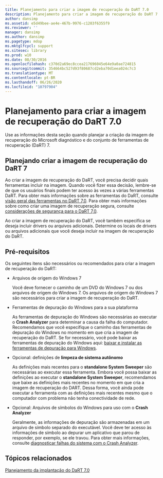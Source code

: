 ```yaml
---
title: Planejamento para criar a imagem de recuperação do DaRT 7.0
description: Planejamento para criar a imagem de recuperação do DaRT 7.0
author: dansimp
ms.assetid: e5d49bee-ae4e-467b-9976-c1203f6355f9
ms.reviewer: ''
manager: dansimp
ms.author: dansimp
ms.pagetype: mdop
ms.mktglfcycl: support
ms.sitesec: library
ms.prod: w10
ms.date: 08/30/2016
ms.openlocfilehash: c370d2a69ec8ccea217696045e64e9a0ae724815
ms.sourcegitcommit: 354664bc527d93f80687cd2eba70d1eea024c7c3
ms.translationtype: MT
ms.contentlocale: pt-BR
ms.lasthandoff: 06/26/2020
ms.locfileid: "10797904"
---
```

# Planejamento para criar a imagem de recuperação do DaRT 7.0


Use as informações desta seção quando planejar a criação da imagem de recuperação do Microsoft diagnóstico e do conjunto de ferramentas de recuperação (DaRT) 7.

## Planejando criar a imagem de recuperação do DaRT 7


Ao criar a imagem de recuperação do DaRT, você precisa decidir quais ferramentas incluir na imagem. Quando você fizer essa decisão, lembre-se de que os usuários finais podem ter acesso às vezes a várias ferramentas DaRT. Para obter mais informações sobre as ferramentas do DaRT, consulte [visão geral das ferramentas no DaRT 7,0](overview-of-the-tools-in-dart-70-new-ia.md). Para obter mais informações sobre como criar uma imagem de recuperação segura, consulte [considerações de segurança para o DaRT 7,0](security-considerations-for-dart-70-dart-7.md).

Ao criar a imagem de recuperação do DaRT, você também especifica se deseja incluir drivers ou arquivos adicionais. Determine os locais de drivers ou arquivos adicionais que você deseja incluir na imagem de recuperação do DaRT.

## Pré-requisitos


Os seguintes itens são necessários ou recomendados para criar a imagem de recuperação do DaRT:

-   Arquivos de origem do Windows 7

    Você deve fornecer o caminho de um DVD do Windows 7 ou dos arquivos de origem do Windows 7. Os arquivos de origem do Windows 7 são necessários para criar a imagem de recuperação do DaRT.

-   Ferramentas de depuração do Windows para a sua plataforma

    As ferramentas de depuração do Windows são necessárias ao executar o **Crash Analyzer** para determinar a causa da falha do computador. Recomendamos que você especifique o caminho das ferramentas de depuração do Windows no momento em que cria a imagem de recuperação do DaRT. Se for necessário, você pode baixar as ferramentas de depuração do Windows aqui: [baixar e instalar as ferramentas de depuração para Windows](https://go.microsoft.com/fwlink/?LinkId=99934).

-   Opcional: definições de **limpeza de sistema autônomo**

    As definições mais recentes para o **standalone System Sweeper** são necessárias ao executar essa ferramenta. Embora você possa baixar as definições ao executar o **standalone System Sweeper**, recomendamos que baixe as definições mais recentes no momento em que cria a imagem de recuperação do DART. Dessa forma, você ainda pode executar a ferramenta com as definições mais recentes mesmo que o computador com problema não tenha conectividade de rede.

-   Opcional: Arquivos de símbolos do Windows para uso com o **Crash Analyzer**

    Geralmente, as informações de depuração são armazenadas em um arquivo de símbolo separado do executável. Você deve ter acesso às informações de símbolo ao depurar um aplicativo que parou de responder, por exemplo, se ele travou. Para obter mais informações, consulte [diagnosticar falhas do sistema com o Crash Analyzer](diagnosing-system-failures-with-crash-analyzer--dart-7.md).

## Tópicos relacionados


[Planejamento da implantação do DaRT 7.0](planning-to-deploy-dart-70.md)

 

 





